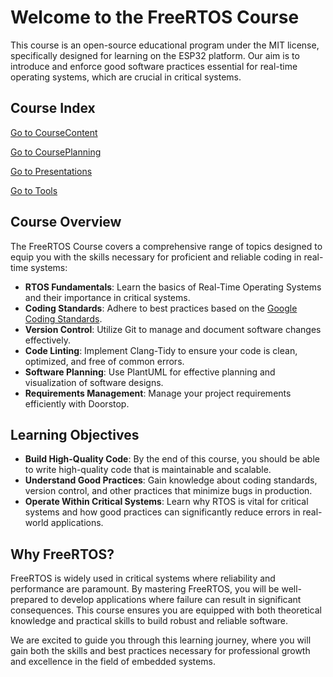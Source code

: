 # Welcome to the FreeRTOS Course

This course is an open-source educational program under the MIT license, specifically designed for learning on the ESP32 platform. 
Our aim is to introduce and enforce good software practices essential for real-time operating systems, which are crucial in critical systems.

## Course Index

[Go to CourseContent](Documentation/CourseContent/CourseContent.pdf)

[Go to CoursePlanning](Documentation/CourseContent/Plannig.png)

[Go to Presentations](Documentation/Presentations)

[Go to Tools](Tools/Tools.md)


## Course Overview

The FreeRTOS Course covers a comprehensive range of topics designed to equip you with the skills necessary for proficient and reliable coding in real-time systems:

- **RTOS Fundamentals**: Learn the basics of Real-Time Operating Systems and their importance in critical systems.
- **Coding Standards**: Adhere to best practices based on the [Google Coding Standards](https://google.github.io/styleguide/cppguide.html).
- **Version Control**: Utilize Git to manage and document software changes effectively.
- **Code Linting**: Implement Clang-Tidy to ensure your code is clean, optimized, and free of common errors.
- **Software Planning**: Use PlantUML for effective planning and visualization of software designs.
- **Requirements Management**: Manage your project requirements efficiently with Doorstop.

## Learning Objectives

- **Build High-Quality Code**: By the end of this course, you should be able to write high-quality code that is maintainable and scalable.
- **Understand Good Practices**: Gain knowledge about coding standards, version control, and other practices that minimize bugs in production.
- **Operate Within Critical Systems**: Learn why RTOS is vital for critical systems and how good practices can significantly reduce errors in real-world applications.

## Why FreeRTOS?

FreeRTOS is widely used in critical systems where reliability and performance are paramount. By mastering FreeRTOS, you will be well-prepared to develop applications where failure can result in significant consequences. This course ensures you are equipped with both theoretical knowledge and practical skills to build robust and reliable software.

We are excited to guide you through this learning journey, where you will gain both the skills and best practices necessary for professional growth and excellence in the field of embedded systems.
